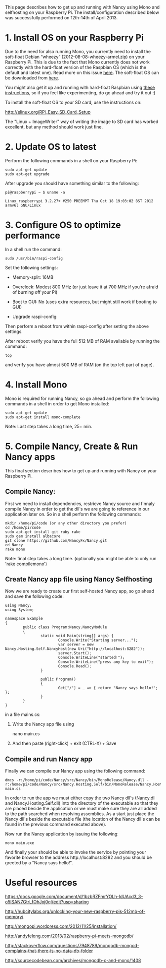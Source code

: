 This page describes how to get up and running with Nancy using Mono and selfhosting on your Raspberry Pi.
The install/configuration described below was successfully performed on 12th-14th of April 2013.

# 1. Install OS on your Raspberry Pi

Due to the need for also running Mono, you currently need to install the soft-float Debian “wheezy” (2012-08-08-wheezy-armel.zip) on your Raspberry Pi. This is due to the fact that Mono currently does not work correctly with the hard-float version of the Raspbian OS (which is the default and latest one). Read more on this issue [here](https://bugzilla.xamarin.com/show_bug.cgi?id=7938). The soft-float OS can be downloaded from [here](http://www.raspberrypi.org/downloads).

You might also get it up and running with hard-float Raspbian using [these instructions](http://www.raspberrypi.org/phpBB3/viewtopic.php?f=34&t=37174), so if you feel like experimenting, do go ahead and try it out :)

To install the soft-float OS to your SD card, use the instructions on:

http://elinux.org/RPi_Easy_SD_Card_Setup

The "Linux + ImageWriter" way of writing the image to SD card has worked excellent, but any method should work just fine.

# 2. Update OS to latest

Perform the following commands in a shell on your Raspberry Pi:

    sudo apt-get update
    sudo apt-get upgrade

After upgrade you should have something similar to the following:

    pi@raspberrypi ~ $ uname -a

    Linux raspberrypi 3.2.27+ #250 PREEMPT Thu Oct 18 19:03:02 BST 2012 armv6l GNU/Linux


# 3. Configure OS to optimize performance

In a shell run the command: 

    sudo /usr/bin/raspi-config

Set the following settings:

* Memory-split: 16MB

* Overclock: Modest 800 MHz (or just leave it at 700 MHz if you're afraid of burning off your Pi)

* Boot to GUI: No (uses extra resources, but might still work if booting to GUI)

* Upgrade raspi-config

Then perform a reboot from within raspi-config after setting the above settings.

After reboot verify you have the full 512 MB of RAM available by running the command:

    top

and verify you have almost 500 MB of RAM (on the top left part of page).


# 4. Install Mono

Mono is required for running Nancy, so go ahead and perform the following commands in a shell in order to get Mono installed:

    sudo apt-get update
    sudo apt-get install mono-complete

Note: Last step takes a long time, 25+ min.

# 5. Compile Nancy, Create & Run Nancy apps

This final section describes how to get up and running with Nancy on your Raspberry Pi.

## Compile Nancy:

First we need to install dependencies, restrieve Nancy source and finnaly compile Nancy in order to get the dll's we are going to reference in our application later on. So in a shell perform the following commands:

    mkdir /home/pi/code (or any other directory you prefer)
    cd /home/pi/code
    sudo apt-get install git ruby rake
    sudo gem install albacore
    git clone https://github.com/NancyFx/Nancy.git
    cd Nancy
    rake mono

Note: final step takes a long time. (optionally you might be able to only run 'rake compilemono')

## Create Nancy app file using Nancy Selfhosting

Now we are ready to create our first self-hosted Nancy app, so go ahead and save the following code:

    using Nancy;
    using System;
    
    namespace Example
    {
            public class Program:Nancy.NancyModule
            {
                    static void Main(string[] args) {
                            Console.Write("Starting server...");
                            var server = new Nancy.Hosting.Self.NancyHost(new Uri("http://localhost:8282"));
                            server.Start();
                            Console.WriteLine("started!");
                            Console.WriteLine("press any key to exit");
                            Console.Read();
                    }
    
                    public Program()
                    {
                            Get["/"] = _ => { return "Nancy says hello!"; };
                    }
            }
    }

in a file mains.cs:

1. Write the Nancy app file using

    nano main.cs

2. And then paste (right-click) + exit (CTRL-X) + Save

## Compile and run Nancy app

Finally we can compile our Nancy app using the following command:

    dmcs -r:/home/pi/code/Nancy/src/Nancy/bin/MonoRelease/Nancy.dll -r:/home/pi/code/Nancy/src/Nancy.Hosting.Self/bin/MonoRelease/Nancy.Hosting.Self.dll main.cs

In order to run the app we must either copy the two Nancy dll's (Nancy.dll and Nancy.Hosting.Self.dll) into the directory of the executable so that they are placed beside the application or we must make sure they are all added to the path searched when resolving assemblies. As a start just place the Nancy dll's beside the executable file (the location of the Nancy dll's can be found in the previous command executed above). 

Now run the Nancy application by issuing the following:

    mono main.exe

And finally your should be able to invoke the service by pointing your favorite browser to the address http://localhost:8282 and you should be greeted by a "Nancy says hello!".

# Useful resources

https://docs.google.com/document/d/1bzbRZFmrYOLh-ldUAcd3_3-o5ISAN7GtrLfOhJoj0qI/edit?usp=sharing

http://hubcitylabs.org/unlocking-your-new-raspberry-pis-512mb-of-memory/

http://mongopi.wordpress.com/2012/11/25/installation/

http://andyfelong.com/2013/02/raspberry-pi-meets-mongodb/

http://stackoverflow.com/questions/7948789/mongodb-mongod-complains-that-there-is-no-data-db-folder

http://sourcecodebean.com/archives/mongodb-c-and-mono/1408




